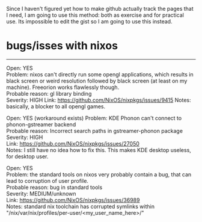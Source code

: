 Since I haven't figured yet how to make github actually track the pages that I need, I am going to use this method: both as exercise and for practical use. Its impossible to edit the gist so I am going to use this instead.

# bugs/isses with nixos
-- -- -- --
Open: YES  
Problem: nixos can't directly run some opengl applications, which results in black screen or weird resolution followed by black screen (at least on my machine). Freeorion works flawlessly though.  
Probable reason: gl library binding  
Severity: HIGH
Link: https://github.com/NixOS/nixpkgs/issues/9415
Notes: basically, a blocker to all opengl games.


Open: YES (workaround exists) 
Problem: KDE Phonon can't connect to phonon-gstreamer backend  
Probable reason: Incorrect search paths in gstreamer-phonon package  
Severity: HIGH  
Link: https://github.com/NixOS/nixpkgs/issues/27050  
Notes: I still have no idea how to fix this. This makes KDE desktop useless, for desktop user.  


Open: YES  
Problem: the standard tools on nixos very probably contain a bug, that can lead to corruption of user profile.  
Probable reason: bug in standard tools  
Severity: MEDIUM/unknown  
Link: https://github.com/NixOS/nixpkgs/issues/36989  
Notes:  standard nix toolchain has corrupted symlinks within "/nix/var/nix/profiles/per-user/<my_user_name_here>/" 
